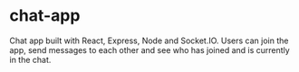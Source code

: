 # chat-app

Chat app built with React, Express, Node and Socket.IO. Users can join the app, send messages to each other and see who has joined and is currently in the chat. 
